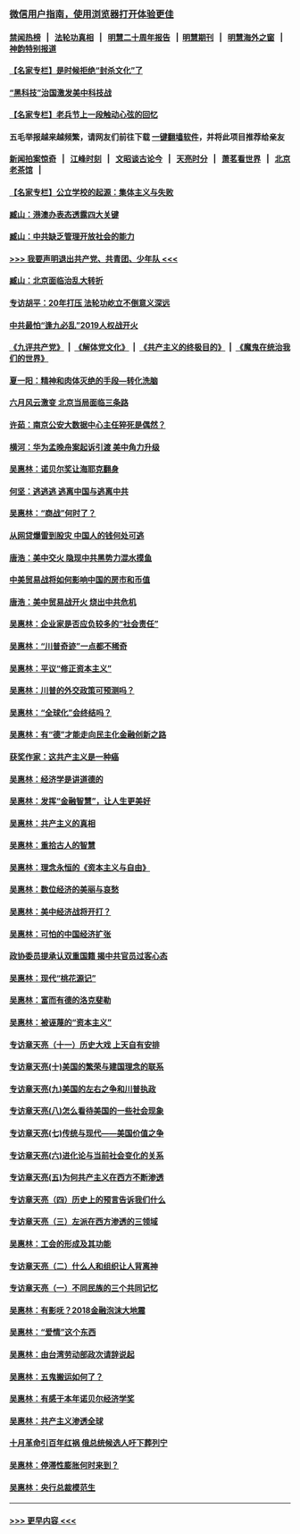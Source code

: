 ### [微信用户指南，使用浏览器打开体验更佳](https://github.com/gfw-breaker/banned-news1/blob/master/indexes/wechat-guide.md?t=0)
#### [禁闻热榜](热点新闻.md?t=0)  &nbsp;&nbsp;|&nbsp;&nbsp; [法轮功真相](https://github.com/gfw-breaker/truth/blob/master/README.md?t=0) &nbsp;&nbsp;|&nbsp;&nbsp; [明慧二十周年报告](https://github.com/gfw-breaker/mh-reports/blob/master/README.md?t=0) &nbsp;&nbsp;|&nbsp;&nbsp;[明慧期刊](https://github.com/gfw-breaker/mh-qikan) &nbsp;&nbsp;|&nbsp;&nbsp; [明慧海外之窗](https://github.com/gfw-breaker/mh-news/blob/master/README.md?t=0) &nbsp;&nbsp;|&nbsp;&nbsp; [神韵特别报道](https://github.com/gfw-breaker/mh-news/blob/master/shenyun.md?t=0)
#### [【名家专栏】是时候拒绝“封杀文化”了](../pages/nsc423/n11814093.md?t=02121202) 
#### [“黑科技”治国激发美中科技战](../pages/nsc423/n11638056.md?t=02121202) 
#### [【名家专栏】老兵节上一段触动心弦的回忆](../pages/nsc423/n11646016.md?t=02121202) 
#### 五毛举报越来越频繁，请网友们前往下载 [一键翻墙软件](https://github.com/gfw-breaker/ssr-accounts)，并将此项目推荐给亲友
#### [新闻拍案惊奇](https://github.com/gfw-breaker/banned-news1/blob/master/pages/link4.md) &nbsp;&nbsp;|&nbsp;&nbsp; [江峰时刻](https://github.com/gfw-breaker/banned-news1/blob/master/pages/link4.md) &nbsp;&nbsp;|&nbsp;&nbsp; [文昭谈古论今](https://github.com/gfw-breaker/banned-news1/blob/master/pages/link4.md) &nbsp;&nbsp;|&nbsp;&nbsp; [天亮时分](https://github.com/gfw-breaker/banned-news1/blob/master/pages/link4.md) &nbsp;&nbsp;|&nbsp;&nbsp; [萧茗看世界](https://github.com/gfw-breaker/banned-news1/blob/master/pages/link4.md) &nbsp;&nbsp;|&nbsp;&nbsp; [北京老茶馆](https://github.com/gfw-breaker/banned-news1/blob/master/pages/link4.md) &nbsp;&nbsp;|&nbsp;&nbsp; 
#### [【名家专栏】公立学校的起源：集体主义与失败](../pages/nsc423/n11601833.md?t=02121202) 
#### [臧山：港澳办表态透露四大关键](../pages/nsc423/n11421628.md?t=02121202) 
#### [臧山：中共缺乏管理开放社会的能力](../pages/nsc423/n11407457.md?t=02121202) 
#### [>>> 我要声明退出共产党、共青团、少年队 <<<](https://github.com/begood0513/goodnews/blob/master/quit/letter.md) 
#### [臧山：北京面临治乱大转折](../pages/nsc423/n11406895.md?t=02121202) 
#### [专访胡平：20年打压 法轮功屹立不倒意义深远](../pages/nsc423/n11398800.md?t=02121202) 
#### [中共最怕“逢九必乱”2019人权战开火](../pages/nsc423/n11385248.md?t=02121202) 
#### [《九评共产党》](https://github.com/begood0513/9ping.md/blob/master/README.md) &nbsp;|&nbsp; [《解体党文化》](../../../../jtdwh.md/blob/master/README.md)  &nbsp;|&nbsp; [《共产主义的终极目的》](../../../../gczydzjmd.md/blob/master/README.md) &nbsp;|&nbsp; [《魔鬼在统治我们的世界》](../../../../mgztzwmdsj.md/blob/master/README.md) 
#### [夏一阳：精神和肉体灭绝的手段—转化洗脑](../pages/nsc423/n11368250.md?t=02121202) 
#### [六月风云激变 北京当局面临三条路](../pages/nsc423/n11313668.md?t=02121202) 
#### [许茹：南京公安大数据中心主任猝死是偶然？](../pages/nsc423/n11064744.md?t=02121202) 
#### [横河：华为孟晚舟案起诉引渡 美中角力升级](../pages/nsc423/n11027230.md?t=02121202) 
#### [吴惠林：诺贝尔奖让海耶克翻身](../pages/nsc423/n10890049.md?t=02121202) 
#### [何坚：逃逃逃 逃离中国与逃离中共](../pages/nsc423/n10592891.md?t=02121202) 
#### [吴惠林：“商战”何时了？](../pages/nsc423/n10573558.md?t=02121202) 
#### [从网贷爆雷到股灾 中国人的钱何处可逃](../pages/nsc423/n10572800.md?t=02121202) 
#### [唐浩：美中交火 隐现中共黑势力混水摸鱼](../pages/nsc423/n10544040.md?t=02121202) 
#### [中美贸易战将如何影响中国的房市和币值](../pages/nsc423/n10543697.md?t=02121202) 
#### [唐浩：美中贸易战开火 烧出中共危机](../pages/nsc423/n10540126.md?t=02121202) 
#### [吴惠林：企业家是否应负较多的“社会责任”](../pages/nsc423/n10535022.md?t=02121202) 
#### [吴惠林：“川普奇迹”一点都不稀奇](../pages/nsc423/n10512808.md?t=02121202) 
#### [吴惠林：平议“修正资本主义”](../pages/nsc423/n10495724.md?t=02121202) 
#### [吴惠林：川普的外交政策可预测吗？](../pages/nsc423/n10462387.md?t=02121202) 
#### [吴惠林：“全球化”会终结吗？](../pages/nsc423/n10452838.md?t=02121202) 
#### [吴惠林：有“德”才能走向民主化金融创新之路](../pages/nsc423/n10432292.md?t=02121202) 
#### [获奖作家：这共产主义是一种癌](../pages/nsc423/n10431541.md?t=02121202) 
#### [吴惠林：经济学是讲道德的](../pages/nsc423/n10398014.md?t=02121202) 
#### [吴惠林：发挥“金融智慧”，让人生更美好](../pages/nsc423/n10375019.md?t=02121202) 
#### [吴惠林：共产主义的真相](../pages/nsc423/n10351394.md?t=02121202) 
#### [吴惠林：重拾古人的智慧](../pages/nsc423/n10337691.md?t=02121202) 
#### [吴惠林：理念永恒的《资本主义与自由》](../pages/nsc423/n10316274.md?t=02121202) 
#### [吴惠林：数位经济的美丽与哀愁](../pages/nsc423/n10292946.md?t=02121202) 
#### [吴惠林：美中经济战将开打？](../pages/nsc423/n10258825.md?t=02121202) 
#### [吴惠林：可怕的中国经济扩张](../pages/nsc423/n10219147.md?t=02121202) 
#### [政协委员提承认双重国籍 揭中共官员过客心态](../pages/nsc423/n10208809.md?t=02121202) 
#### [吴惠林：现代“桃花源记”](../pages/nsc423/n10185234.md?t=02121202) 
#### [吴惠林：富而有德的洛克斐勒](../pages/nsc423/n10142264.md?t=02121202) 
#### [吴惠林：被诬蔑的“资本主义”](../pages/nsc423/n10124816.md?t=02121202) 
#### [专访章天亮（十一）历史大戏 上天自有安排](../pages/nsc423/n10094905.md?t=02121202) 
#### [专访章天亮(十)美国的繁荣与建国理念的联系](../pages/nsc423/n10094899.md?t=02121202) 
#### [专访章天亮(九)美国的左右之争和川普执政](../pages/nsc423/n10094889.md?t=02121202) 
#### [专访章天亮(八)怎么看待美国的一些社会现象](../pages/nsc423/n10094857.md?t=02121202) 
#### [专访章天亮(七)传统与现代——美国价值之争](../pages/nsc423/n10093140.md?t=02121202) 
#### [专访章天亮(六)进化论与当前社会变化的关系](../pages/nsc423/n10092036.md?t=02121202) 
#### [专访章天亮(五)为何共产主义在西方不断渗透](../pages/nsc423/n10083620.md?t=02121202) 
#### [专访章天亮（四）历史上的预言告诉我们什么](../pages/nsc423/n10083606.md?t=02121202) 
#### [专访章天亮（三）左派在西方渗透的三领域](../pages/nsc423/n10081115.md?t=02121202) 
#### [吴惠林：工会的形成及其功能](../pages/nsc423/n10080633.md?t=02121202) 
#### [专访章天亮（二）什么人和组织让人背离神](../pages/nsc423/n10076637.md?t=02121202) 
#### [专访章天亮（一）不同民族的三个共同记忆](../pages/nsc423/n10074188.md?t=02121202) 
#### [吴惠林：有影呒？2018金融泡沫大地震](../pages/nsc423/n10040534.md?t=02121202) 
#### [吴惠林：“爱情”这个东西](../pages/nsc423/n10019423.md?t=02121202) 
#### [吴惠林：由台湾劳动部政次请辞说起](../pages/nsc423/n9979679.md?t=02121202) 
#### [吴惠林：五鬼搬运如何了？](../pages/nsc423/n9925338.md?t=02121202) 
#### [吴惠林：有感于本年诺贝尔经济学奖](../pages/nsc423/n9871883.md?t=02121202) 
#### [吴惠林：共产主义渗透全球](../pages/nsc423/n9812748.md?t=02121202) 
#### [十月革命引百年红祸 俄总统候选人吁下葬列宁](../pages/nsc423/n9810182.md?t=02121202) 
#### [吴惠林：停滞性膨胀何时来到？](../pages/nsc423/n9764136.md?t=02121202) 
#### [吴惠林：央行总裁模范生](../pages/nsc423/n9728134.md?t=02121202) 

----
#### [ >>> 更早内容 <<< ](../indexes/nsc423-earlier.md)
